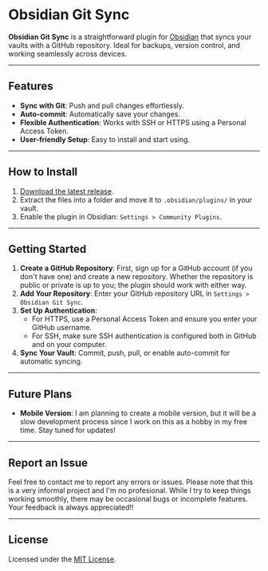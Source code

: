 # Obsidian Git Sync

**Obsidian Git Sync** is a straightforward plugin for [Obsidian](https://obsidian.md) that syncs your vaults with a GitHub repository. Ideal for backups, version control, and working seamlessly across devices.

---

## Features

- **Sync with Git**: Push and pull changes effortlessly.
- **Auto-commit**: Automatically save your changes.
- **Flexible Authentication**: Works with SSH or HTTPS using a Personal Access Token.
- **User-friendly Setup**: Easy to install and start using.

---

## How to Install

1. [Download the latest release](https://github.com/Stiff-Rock/ObsidianGitSync/releases/latest).
2. Extract the files into a folder and move it to `.obsidian/plugins/` in your vault.
3. Enable the plugin in Obsidian: `Settings > Community Plugins`.

---

## Getting Started

1. **Create a GitHub Repository**: First, sign up for a GitHub account (if you don't have one) and create a new repository. Whether the repository is public or private is up to you; the plugin should work with either way.
2. **Add Your Repository**: Enter your GitHub repository URL in `Settings > Obsidian Git Sync`.
3. **Set Up Authentication**: 
   - For HTTPS, use a Personal Access Token and ensure you enter your GitHub username.
   - For SSH, make sure SSH authentication is configured both in GitHub and on your computer.
4. **Sync Your Vault**: Commit, push, pull, or enable auto-commit for automatic syncing.

---

## Future Plans

- **Mobile Version**: I am planning to create a mobile version, but it will be a slow development process since I work on this as a hobby in my free time. Stay tuned for updates!

---
## Report an Issue

Feel free to contact me to report any errors or issues. 
Please note that this is a very informal project and I'm no profesional. While I try to keep things working smoothly, there may be occasional bugs or incomplete features. Your feedback is always appreciated!!

---

## License

Licensed under the [MIT License](https://opensource.org/licenses/MIT).
